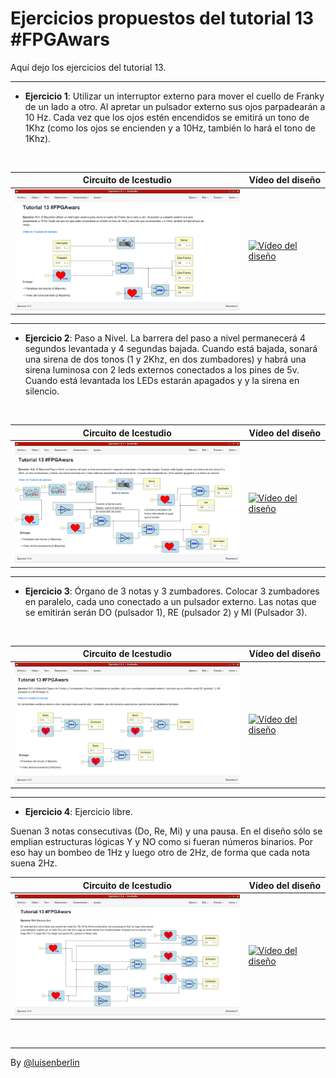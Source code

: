 # Ejercicios propuestos del tutorial 13 #FPGAwars

Aquí dejo los ejercicios del tutorial 13.

---

* **Ejercicio 1**: Utilizar un interruptor externo para mover el cuello de Franky de un lado a otro. Al apretar un pulsador externo sus ojos parpadearán a 10 Hz. Cada vez que los ojos estén encendidos se emitirá un tono de 1Khz (como los ojos se encienden y a 10Hz, también lo hará el tono de 1Khz).
<br/>

| Circuito de Icestudio | Vídeo del diseño |
|--|--|
|<img src="./Ejercicio-13-1.png" alt="Circuito de Icestudio" width="400"/> | [![Vídeo del diseño](https://img.youtube.com/vi/9i2-IEod4vc/0.jpg)](https://youtu.be/9i2-IEod4vc) |

---

* **Ejercicio 2**: Paso a Nivel. La barrera del paso a nivel permanecerá 4 segundos levantada y 4 segundas bajada. Cuando está bajada, sonará una sirena de dos tonos (1 y 2Khz, en dos zumbadores) y habrá una sirena luminosa con 2 leds externos conectados a los pines de 5v. Cuando está levantada los LEDs estarán apagados y y la sirena en silencio.
<br/>

| Circuito de Icestudio | Vídeo del diseño |
|--|--|
|<img src="./Ejercicio-13-2.png" alt="Circuito de Icestudio" width="400"/> | [![Vídeo del diseño](https://img.youtube.com/vi/2EOZgsSDhM0/0.jpg)](https://youtu.be/2EOZgsSDhM0) |

---

* **Ejercicio 3**: Órgano de 3 notas y 3 zumbadores. Colocar 3 zumbadores en paralelo, cada uno conectado a un pulsador externo. Las notas que se emitirán serán DO (pulsador 1), RE (pulsador 2) y MI (Pulsador 3).
<br/>

| Circuito de Icestudio | Vídeo del diseño |
|--|--|
|<img src="./Ejercicio-13-3.png" alt="Circuito de Icestudio" width="400"/> | [![Vídeo del diseño](https://img.youtube.com/vi/DbpbvqIA7LA/0.jpg)](https://youtu.be/DbpbvqIA7LA) |

---

* **Ejercicio 4**: Ejercicio libre.

Suenan 3 notas consecutivas (Do, Re, Mi) y una pausa. En el diseño sólo se emplian estructuras lógicas Y y NO como si fueran números binarios. Por eso hay un bombeo de 1Hz y luego otro de 2Hz, de forma que cada nota suena 2Hz.
<br/>

| Circuito de Icestudio | Vídeo del diseño |
|--|--|
|<img src="./Ejercicio-13-4.png" alt="Circuito de Icestudio" width="400"/> | [![Vídeo del diseño](https://img.youtube.com/vi/wyn-d4W1-oQ/0.jpg)](https://youtu.be/wyn-d4W1-oQ) |

<br/>

---

By [@luisenberlin](http://twitter.com/luisenberlin)

